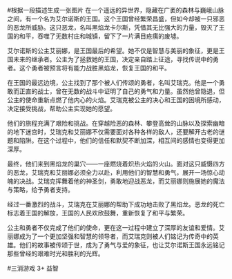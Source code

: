 #根据一段描述生成一张图片     在一个遥远的异世界，隐藏在广袤的森林与巍峨山脉之间，有一个名为艾尔诺斯的王国。这个王国曾经繁荣昌盛，但如今却被一只邪恶的恶龙所威胁。这只恶龙，名叫黑焰龙卡尔斯，凭借其无比强大的力量，毁灭了王国的和平，吞噬了无数村庄和城镇，留下了一片满目疮痍的废墟。

艾尔诺斯的公主艾丽娜，是王国最后的希望。她不仅是智慧与美丽的象征，更是王国未来的继承者。公主为了拯救她的王国，决定亲自踏上征途，寻找传说中的勇者。这个勇者被预言将有能力战胜黑焰龙，恢复王国的和平。

在王国的最远边境，公主找到了那个被人们传颂的勇者，名叫艾瑞克。他是一个勇敢而正直的战士，曾在无数的战斗中证明了自己的勇气和力量。虽然他曾隐退，但公主的使命重新点燃了他内心的火焰。艾瑞克被公主的决心和王国的困境所感动，决定接受挑战，帮助公主实现她的愿望。

他们的旅程充满了艰险和挑战。在穿越险恶的森林、攀登高耸的山脉以及探索幽暗的地下迷宫时，艾瑞克和艾丽娜不仅需要面对各种各样的敌人，还要解开古老的谜题和陷阱。在这个过程中，他们的信任和默契不断加深，相互间的感情也变得更加深厚。

最终，他们来到黑焰龙的巢穴——一座燃烧着炽热火焰的火山。面对这只威慑四方的恶龙，艾瑞克和艾丽娜必须全力以赴，利用他们的智慧和勇气，展开一场惊心动魄的决战。艾瑞克挥舞着他的神圣剑，勇敢地迎战恶龙，而艾丽娜则施展她的魔法与策略，给予勇者支持。

经过一番激烈的战斗，艾瑞克在艾丽娜的帮助下成功地击败了黑焰龙。恶龙的死亡标志着王国的解放，王国的人民欢欣鼓舞，重新恢复了和平与繁荣。

公主和勇者不仅完成了他们的使命，更在这一过程中建立了深厚的友谊和爱情。艾丽娜成为了一个更加坚强和智慧的领导者，而艾瑞克则被人们铭记为传奇中的英雄。他们的故事被传颂于世，成为了勇气与爱的象征，也让艾尔诺斯王国永远铭记那些曾经的艰难时光和胜利的光辉。

#三消游戏 3+ 益智
